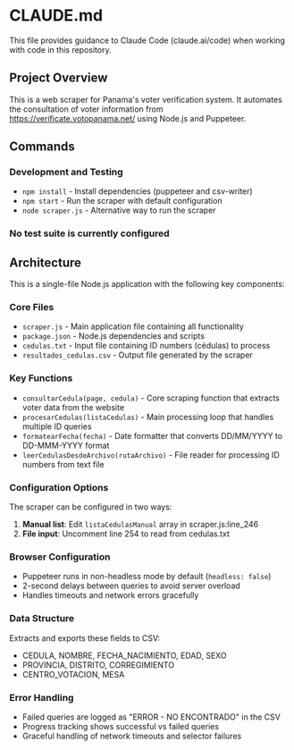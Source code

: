 # CLAUDE.md

This file provides guidance to Claude Code (claude.ai/code) when working with code in this repository.

## Project Overview

This is a web scraper for Panama's voter verification system. It automates the consultation of voter information from https://verificate.votopanama.net/ using Node.js and Puppeteer.

## Commands

### Development and Testing
- `npm install` - Install dependencies (puppeteer and csv-writer)
- `npm start` - Run the scraper with default configuration
- `node scraper.js` - Alternative way to run the scraper

### No test suite is currently configured

## Architecture

This is a single-file Node.js application with the following key components:

### Core Files
- `scraper.js` - Main application file containing all functionality
- `package.json` - Node.js dependencies and scripts
- `cedulas.txt` - Input file containing ID numbers (cédulas) to process
- `resultados_cedulas.csv` - Output file generated by the scraper

### Key Functions
- `consultarCedula(page, cedula)` - Core scraping function that extracts voter data from the website
- `procesarCedulas(listaCedulas)` - Main processing loop that handles multiple ID queries
- `formatearFecha(fecha)` - Date formatter that converts DD/MM/YYYY to DD-MMM-YYYY format
- `leerCedulasDesdeArchivo(rutaArchivo)` - File reader for processing ID numbers from text file

### Configuration Options
The scraper can be configured in two ways:
1. **Manual list**: Edit `listaCedulasManual` array in scraper.js:line_246
2. **File input**: Uncomment line 254 to read from cedulas.txt

### Browser Configuration
- Puppeteer runs in non-headless mode by default (`headless: false`)
- 2-second delays between queries to avoid server overload
- Handles timeouts and network errors gracefully

### Data Structure
Extracts and exports these fields to CSV:
- CEDULA, NOMBRE, FECHA_NACIMIENTO, EDAD, SEXO
- PROVINCIA, DISTRITO, CORREGIMIENTO 
- CENTRO_VOTACION, MESA

### Error Handling
- Failed queries are logged as "ERROR - NO ENCONTRADO" in the CSV
- Progress tracking shows successful vs failed queries
- Graceful handling of network timeouts and selector failures